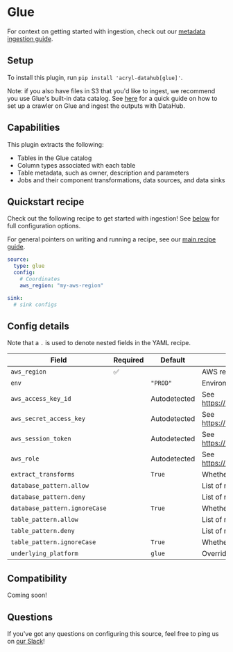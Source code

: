 # Glue

For context on getting started with ingestion, check out our [metadata ingestion guide](../README.md).

## Setup

To install this plugin, run `pip install 'acryl-datahub[glue]'`.

Note: if you also have files in S3 that you'd like to ingest, we recommend you use Glue's built-in data catalog. See [here](../s3-ingestion.md) for a quick guide on how to set up a crawler on Glue and ingest the outputs with DataHub.

## Capabilities

This plugin extracts the following:

- Tables in the Glue catalog
- Column types associated with each table
- Table metadata, such as owner, description and parameters
- Jobs and their component transformations, data sources, and data sinks

## Quickstart recipe

Check out the following recipe to get started with ingestion! See [below](#config-details) for full configuration options.

For general pointers on writing and running a recipe, see our [main recipe guide](../README.md#recipes).

```yml
source:
  type: glue
  config:
    # Coordinates
    aws_region: "my-aws-region"

sink:
  # sink configs
```

## Config details

Note that a `.` is used to denote nested fields in the YAML recipe.

| Field                    | Required | Default                     | Description                                                                        |
| ------------------------ | -------- | --------------------------- | ---------------------------------------------------------------------------------- |
| `aws_region`             | ✅       |                             | AWS region code.                                                                   |
| `env`                    |          | `"PROD"`                    | Environment to use in namespace when constructing URNs.                            |
| `aws_access_key_id`      |          | Autodetected                | See https://boto3.amazonaws.com/v1/documentation/api/latest/guide/credentials.html |
| `aws_secret_access_key`  |          | Autodetected                | See https://boto3.amazonaws.com/v1/documentation/api/latest/guide/credentials.html |
| `aws_session_token`      |          | Autodetected                | See https://boto3.amazonaws.com/v1/documentation/api/latest/guide/credentials.html |
| `aws_role`               |          | Autodetected                | See https://boto3.amazonaws.com/v1/documentation/api/latest/guide/credentials.html |
| `extract_transforms`     |          | `True`                      | Whether to extract Glue transform jobs.                                            |
| `database_pattern.allow` |          |                             | List of regex patterns for databases to include in ingestion.                               |
| `database_pattern.deny`  |          |                             | List of regex patterns for databases to exclude from ingestion.                             |
| `database_pattern.ignoreCase`  |          | `True` | Whether to ignore case sensitivity during pattern matching.                                                                                                                                  |
| `table_pattern.allow`    |          |                             | List of regex patterns for tables to include in ingestion.                                  |
| `table_pattern.deny`     |          |                             | List of regex patterns for tables to exclude from ingestion.                                |
| `table_pattern.ignoreCase`  |          | `True` | Whether to ignore case sensitivity during pattern matching.                                                                                                                                  |
| `underlying_platform`    |          | `glue`                      | Override for platform name. Allowed values - `glue`, `athena`                      |

## Compatibility

Coming soon!

## Questions

If you've got any questions on configuring this source, feel free to ping us on [our Slack](https://slack.datahubproject.io/)!
